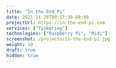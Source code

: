 ```yaml
---
title: "In the End Pi"
date: 2021-11-28T00:17:38-08:00
projectUrl: https://in-the-end-pi.com
services: ["Tinkering"]
technologies: ["Raspberry Pi", "Midi"]
screenshot: /projects/in-the-end-pi.jpg
weight: 10
draft: true
hidden: true
---
```

